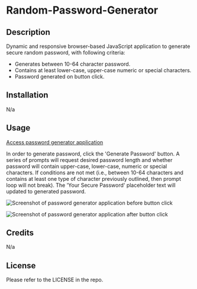 
# Random-Password-Generator

## Description

Dynamic and responsive browser-based JavaScript application to generate secure random password, with following criteria:  
* Generates between 10-64 character password.
* Contains at least lower-case, upper-case numeric or special characters. 
* Password generated on button click.


## Installation

N/a

## Usage

[Access password generator application](url "https://rbenameur.github.io/Random-Password-Generator/")

In order to generate password, click the 'Generate Password' button. A series of prompts will request desired password length and whether password will contain upper-case, lower-case, numeric or special characters. If conditions are not met (i.e., between 10-64 characters and contains at least one type of character previously outlined, then prompt loop will not break). The 'Your Secure Password' placeholder text will updated to generated password. 

![Screenshot of password generator application before button click](url "./images/password_generator_app_before_button_click.PNG")

![Screenshot of password generator application after button click](url "./images/password_generator_app_after_button_click.PNG")


## Credits

N/a

## License

Please refer to the LICENSE in the repo.